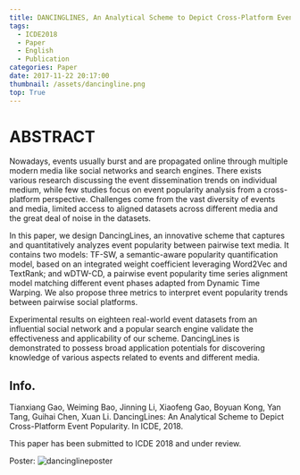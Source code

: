 ```yaml
---
title: DANCINGLINES, An Analytical Scheme to Depict Cross-Platform Event Popularity
tags:
  - ICDE2018
  - Paper
  - English
  - Publication
categories: Paper
date: 2017-11-22 20:17:00
thumbnail: /assets/dancingline.png
top: True
---
```

# ABSTRACT
Nowadays, events usually burst and are propagated online through multiple modern media like social networks and search engines. There exists various research discussing the event dissemination trends on individual medium, while few studies focus on event popularity analysis from a cross-platform perspective. Challenges come from the vast diversity of events and media, limited access to aligned datasets across different media and the great deal of noise in the datasets.

In this paper, we design DancingLines, an innovative scheme that captures and quantitatively analyzes event popularity between pairwise text media. It contains two models: TF-SW, a semantic-aware popularity quantification model, based on an integrated weight coefficient leveraging Word2Vec and TextRank; and wDTW-CD, a pairwise event popularity time series alignment model matching different event phases adapted from Dynamic Time Warping. We also propose three metrics to interpret event popularity trends between pairwise social platforms.

Experimental results on eighteen real-world event datasets from an influential social network and a popular search engine validate the effectiveness and applicability of our scheme. DancingLines is demonstrated to possess broad application potentials for discovering knowledge of various aspects related to events and different media.

## Info.
Tianxiang Gao, Weiming Bao, Jinning Li, Xiaofeng Gao, Boyuan Kong, Yan Tang, Guihai Chen, Xuan Li. DancingLines: An Analytical Scheme to Depict Cross-Platform Event Popularity. In ICDE, 2018.

This paper has been submitted to ICDE 2018 and under review.

Poster:
![dancinglineposter](/assets/dancinglineposter.jpg)

<!-- Poster:
<iframe src="../files/dancinglineposter.pdf" style="width:718px; height:700px;" frameborder="0"></iframe>

<a href="../files/dancinglineposter.pdf">Download File</a> -->
